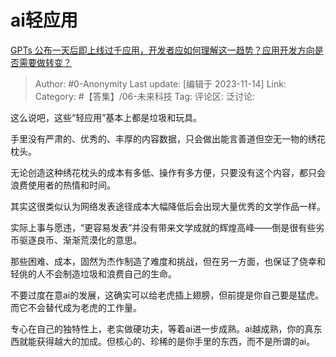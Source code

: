 # ai轻应用
[GPTs 公布一天后即上线过千应用，开发者应如何理解这一趋势？应用开发方向是否需要做转变？](https://www.zhihu.com/question/629714147/answer/3287829561)

> Author: #0-Anonymity
> Last update: [编辑于 2023-11-14]
> Link:
> Category: #【答集】/06-未来科技 
> Tag:
> 评论区:
> 泛讨论:

这么说吧，这些“轻应用”基本上都是垃圾和玩具。

手里没有严肃的、优秀的、丰厚的内容数据，只会做出能言善道但空无一物的绣花枕头。

无论创造这种绣花枕头的成本有多低、操作有多方便，只要没有这个内容，都只会浪费使用者的热情和时间。

其实这很类似认为网络发表途径成本大幅降低后会出现大量优秀的文学作品一样。

实际上事与愿违，“更容易发表”并没有带来文学成就的辉煌高峰——倒是很有些劣币驱逐良币、渐渐荒漠化的意思。

那些困难、成本，固然为杰作制造了难度和挑战，但在另一方面，也保证了侥幸和轻佻的人不会制造垃圾和浪费自己的生命。

不要过度在意ai的发展，这确实可以给老虎插上翅膀，但前提是你自己要是猛虎。而它不会替代成为老虎的工作量。

专心在自己的独特性上，老实做硬功夫，等着ai进一步成熟。ai越成熟，你的真东西就能获得越大的加成。但核心的、珍稀的是你手里的东西，而不是所谓的ai。